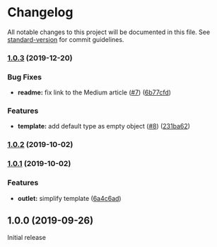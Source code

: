 # Changelog

All notable changes to this project will be documented in this file. See [standard-version](https://github.com/conventional-changelog/standard-version) for commit guidelines.

### [1.0.3](https://github.com/TinkoffCreditSystems/ng-polymorpheus/compare/v1.0.2...v1.0.3) (2019-12-20)


### Bug Fixes

* **readme:** fix link to the Medium article ([#7](https://github.com/TinkoffCreditSystems/ng-polymorpheus/issues/7)) ([6b77cfd](https://github.com/TinkoffCreditSystems/ng-polymorpheus/commit/6b77cfd))


### Features

* **template:** add default type as empty object ([#8](https://github.com/TinkoffCreditSystems/ng-polymorpheus/issues/8)) ([231ba62](https://github.com/TinkoffCreditSystems/ng-polymorpheus/commit/231ba62))

### [1.0.2](https://github.com/TinkoffCreditSystems/ng-polymorpheus/compare/v1.0.1...v1.0.2) (2019-10-02)

### [1.0.1](https://github.com/TinkoffCreditSystems/ng-polymorpheus/compare/v1.0.0...v1.0.1) (2019-10-02)

### Features

-   **outlet:** simplify template ([6a4c6ad](https://github.com/TinkoffCreditSystems/ng-polymorpheus/commit/6a4c6ad))

## 1.0.0 (2019-09-26)

Initial release

